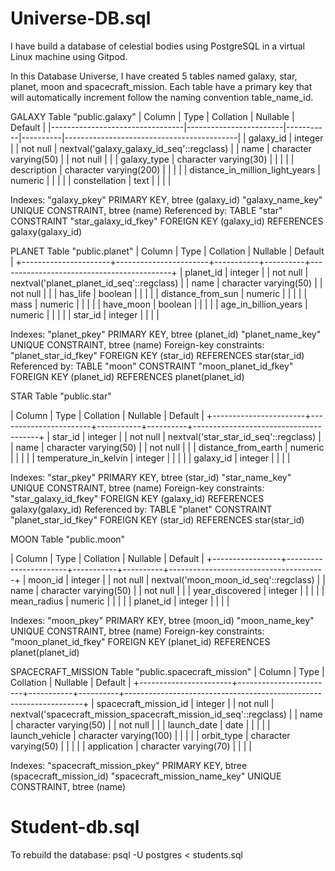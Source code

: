 # Universe-DB.sql
I have build a database of celestial bodies using PostgreSQL in a virtual Linux machine using Gitpod. 

In this Database Universe, I have created 5 tables named galaxy, star, planet, moon and spacecraft_mission. Each table have a primary key that will automatically increment follow the naming convention table_name_id. 

GALAXY
                                                Table "public.galaxy"
|             Column              |          Type          | Collation | Nullable |                  Default                  |
|---------------------------------|------------------------|-----------|----------|-------------------------------------------|
| galaxy_id                       | integer                |           | not null | nextval('galaxy_galaxy_id_seq'::regclass) |
| name                            | character varying(50)  |           | not null |                                           |
| galaxy_type                     | character varying(30)  |           |          |                                           |
| description                     | character varying(200) |           |          |                                           |
| distance_in_million_light_years | numeric                |           |          |                                           |
| constellation                   | text                   |           |          |                                           |

Indexes:
    "galaxy_pkey" PRIMARY KEY, btree (galaxy_id)
    "galaxy_name_key" UNIQUE CONSTRAINT, btree (name)
Referenced by:
    TABLE "star" CONSTRAINT "star_galaxy_id_fkey" FOREIGN KEY (galaxy_id) REFERENCES galaxy(galaxy_id)

PLANET
                                               Table "public.planet"
|        Column        |         Type          | Collation | Nullable |                  Default                  |
+----------------------+-----------------------+-----------+----------+-------------------------------------------+
| planet_id            | integer               |           | not null | nextval('planet_planet_id_seq'::regclass) |
| name                 | character varying(50) |           | not null |                                           |
| has_life             | boolean               |           |          |                                           |
| distance_from_sun    | numeric               |           |          |                                           |
| mass                 | numeric               |           |          |                                           |
| have_moon            | boolean               |           |          |                                           |
| age_in_billion_years | numeric               |           |          |                                           |
| star_id              | integer               |           |          |                                           |

Indexes:
    "planet_pkey" PRIMARY KEY, btree (planet_id)
    "planet_name_key" UNIQUE CONSTRAINT, btree (name)
Foreign-key constraints:
    "planet_star_id_fkey" FOREIGN KEY (star_id) REFERENCES star(star_id)
Referenced by:
    TABLE "moon" CONSTRAINT "moon_planet_id_fkey" FOREIGN KEY (planet_id) REFERENCES planet(planet_id)

STAR
                                              Table "public.star"

|        Column         |         Type          | Collation | Nullable |                Default                |
+-----------------------+-----------------------+-----------+----------+---------------------------------------+
| star_id               | integer               |           | not null | nextval('star_star_id_seq'::regclass) |
| name                  | character varying(50) |           | not null |                                       |
| distance_from_earth   | numeric               |           |          |                                       |
| temperature_in_kelvin | integer               |           |          |                                       |
| galaxy_id             | integer               |           |          |                                       |
 
Indexes:
    "star_pkey" PRIMARY KEY, btree (star_id)
    "star_name_key" UNIQUE CONSTRAINT, btree (name)
Foreign-key constraints:
    "star_galaxy_id_fkey" FOREIGN KEY (galaxy_id) REFERENCES galaxy(galaxy_id)
Referenced by:
    TABLE "planet" CONSTRAINT "planet_star_id_fkey" FOREIGN KEY (star_id) REFERENCES star(star_id)

MOON
                                           Table "public.moon"

|     Column      |         Type          | Collation | Nullable |                Default                |
+-----------------+-----------------------+-----------+----------+---------------------------------------+
| moon_id         | integer               |           | not null | nextval('moon_moon_id_seq'::regclass) |
| name            | character varying(50) |           | not null |                                       |
| year_discovered | integer               |           |          |                                       |
| mean_radius     | numeric               |           |          |                                       |
| planet_id       | integer               |           |          |                                       |

Indexes:
    "moon_pkey" PRIMARY KEY, btree (moon_id)
    "moon_name_key" UNIQUE CONSTRAINT, btree (name)
Foreign-key constraints:
    "moon_planet_id_fkey" FOREIGN KEY (planet_id) REFERENCES planet(planet_id)

SPACECRAFT_MISSION
                                                      Table "public.spacecraft_mission"
|        Column         |          Type          | Collation | Nullable |                              Default                              |
+-----------------------+------------------------+-----------+----------+-------------------------------------------------------------------+
| spacecraft_mission_id | integer                |           | not null | nextval('spacecraft_mission_spacecraft_mission_id_seq'::regclass) |
| name                  | character varying(50)  |           | not null |                                                                   |
| launch_date           | date                   |           |          |                                                                   |
| launch_vehicle        | character varying(100) |           |          |                                                                   |
| orbit_type            | character varying(50)  |           |          |                                                                   |
| application           | character varying(70)  |           |          |                                                                   |

Indexes:
    "spacecraft_mission_pkey" PRIMARY KEY, btree (spacecraft_mission_id)
    "spacecraft_mission_name_key" UNIQUE CONSTRAINT, btree (name)

# Student-db.sql



To rebuild the database:
psql -U postgres < students.sql
